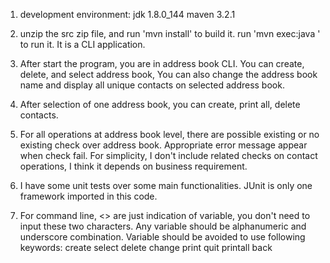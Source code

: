 1. development environment:
jdk 1.8.0_144
maven 3.2.1

2. unzip the src zip file, and run 'mvn install' to build it.
run 'mvn exec:java ' to run it. It is a CLI application.

3. After start the program, you are in address book CLI.
You can create, delete, and select address book, You can also change the address book name
and display all unique contacts on selected address book.

4. After selection of one address book, you can create, print all, delete contacts.

5. For all operations at address book level, there are possible existing or no existing check over address book.
Appropriate error message appear when check fail.
For simplicity, I don't include related checks on contact operations, I think it depends on business requirement.

6. I have some unit tests over some main functionalities. JUnit is only one framework imported in this code.

7. For command line, <> are just indication of variable, you don't need to input these two characters.
Any variable should be alphanumeric and underscore combination.
Variable should be avoided to use following keywords:
                              create
                              select
                              delete
                              change
                              print
                              quit
                              printall
                              back
